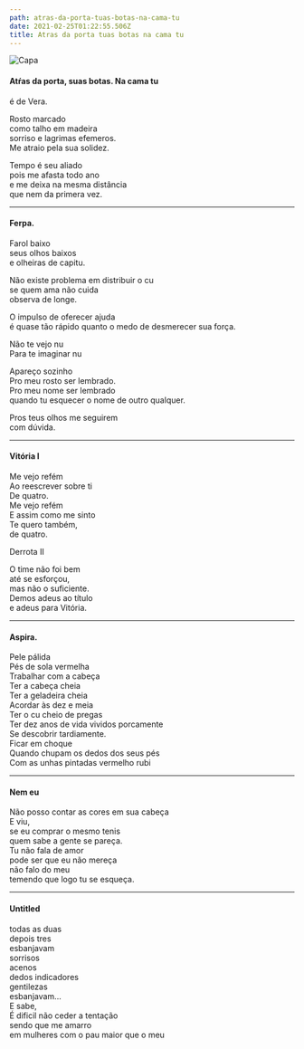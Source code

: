 ```yaml
---
path: atras-da-porta-tuas-botas-na-cama-tu
date: 2021-02-25T01:22:55.506Z
title: Atras da porta tuas botas na cama tu
---
```

![Capa](/../assets/atras.jpeg "Capa atras")


#### Atŕas da porta, suas botas. Na cama tu

é de Vera.  

Rosto marcado  
como talho em madeira  
sorriso e lagrimas efemeros.  
Me atraio pela sua solidez.  

Tempo é seu aliado  
pois me afasta todo ano  
e me deixa na mesma distância  
que nem da primera vez.  

-----

#### Ferpa.

Farol baixo  
seus olhos baixos  
e olheiras de capitu.  

Não existe problema em distribuir o cu  
se quem ama não cuida  
observa de longe.  

O impulso de oferecer ajuda  
é quase tão rápido quanto o medo de desmerecer sua força.  

Não te vejo nu  
Para te imaginar nu  

Apareço sozinho  
Pro meu rosto ser lembrado.  
Pro meu nome ser lembrado  
quando tu esquecer o nome de outro qualquer.  

Pros teus olhos me seguirem  
com dúvida.  

-----

#### Vitória I

Me vejo refém  
Ao reescrever sobre ti  
De quatro.  
Me vejo refém  
E assim como me sinto  
Te quero também,  
de quatro.  

Derrota II  

O time não foi bem  
até se esforçou,  
mas não o suficiente.  
Demos adeus ao título  
e adeus para Vitória.  

-----

#### Aspira.

Pele pálida  
Pés de sola vermelha  
Trabalhar com a cabeça   
Ter a cabeça cheia  
Ter a geladeira cheia  
Acordar às dez e meia  
Ter o cu cheio de pregas  
Ter dez anos de vida vividos porcamente  
Se descobrir tardiamente.  
Ficar em choque  
Quando chupam os dedos dos seus pés  
Com as unhas pintadas vermelho rubi  

-----

#### Nem eu

Não posso contar as cores em sua cabeça  
E viu,  
se eu comprar o mesmo tenis  
quem sabe a gente se pareça.  
Tu não fala de amor  
pode ser que eu não mereça  
não falo do meu  
temendo que logo tu se esqueça.  


-----

#### Untitled

todas as duas  
depois tres  
esbanjavam  
sorrisos  
acenos  
dedos indicadores  
gentilezas  
esbanjavam...  
E sabe,  
É dificil não ceder a tentação  
sendo que me amarro   
em mulheres com o pau maior que o meu  